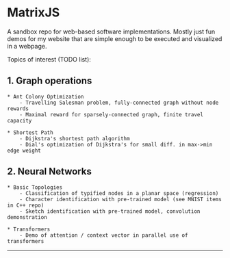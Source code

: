 # MatrixJS
A sandbox repo for web-based software implementations.
Mostly just fun demos for my website that are simple enough to be executed and visualized in a webpage.

Topics of interest (TODO list):

## 1. Graph operations

    * Ant Colony Optimization 
        - Travelling Salesman problem, fully-connected graph without node rewards
        - Maximal reward for sparsely-connected graph, finite travel capacity
        
    * Shortest Path
        - Dijkstra's shortest path algorithm
        - Dial's optimization of Dijkstra's for small diff. in max->min edge weight
        
## 2. Neural Networks
    
    * Basic Topologies
        - Classification of typified nodes in a planar space (regression)
        - Character identification with pre-trained model (see MNIST items in C++ repo)
        - Sketch identification with pre-trained model, convolution demonstration
    
    * Transformers
        - Demo of attention / context vector in parallel use of transformers
- - -
